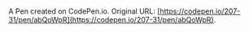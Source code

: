 # 

A Pen created on CodePen.io. Original URL: [https://codepen.io/207-31/pen/abQoWpR](https://codepen.io/207-31/pen/abQoWpR).

